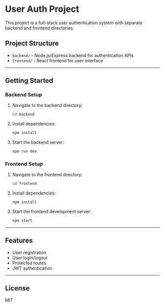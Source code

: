 # User Auth Project

This project is a full-stack user authentication system with separate backend and frontend directories.

## Project Structure

- `backend/` - Node.js/Express backend for authentication APIs
- `frontend/` - React frontend for user interface

---

## Getting Started

### Backend Setup
1. Navigate to the backend directory:
   ```sh
   cd backend
   ```
2. Install dependencies:
   ```sh
   npm install
   ```
3. Start the backend server:
   ```sh
   npm run dev
   ```

### Frontend Setup
1. Navigate to the frontend directory:
   ```sh
   cd frontend
   ```
2. Install dependencies:
   ```sh
   npm install
   ```
3. Start the frontend development server:
   ```sh
   npm start
   ```

---

## Features
- User registration
- User login/logout
- Protected routes
- JWT authentication

---

## License
MIT 